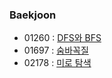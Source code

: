 ### Baekjoon

- 01260 : [DFS와 BFS](https://www.acmicpc.net/problem/1260)
- 01697 : [숨바꼭질](https://www.acmicpc.net/problem/1679)
- 02178 : [미로 탐색](https://www.acmicpc.net/problem/2178)